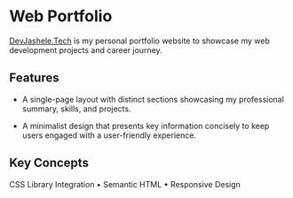 # Web Portfolio

[DevJashele.Tech](https://devjashele.tech/) is my personal portfolio website to showcase my web development projects and career journey.

## Features
 
- A single-page layout with distinct sections showcasing my professional summary, skills, and projects.

- A minimalist design that presents key information concisely to keep users engaged with a user-friendly experience.

## Key Concepts

CSS Library Integration • Semantic HTML • Responsive Design